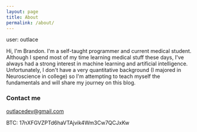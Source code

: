 ```yaml
---
layout: page
title: About
permalink: /about/
---
```


user: outlace

Hi, I'm Brandon. I'm a self-taught programmer and current medical student.
Although I spend most of my time learning medical stuff these days, I've always had a
strong interest in machine learning and artificial intelligence. Unfortunately,
I don't have a very quantitative background (I majored in Neuroscience in college)
so I'm attempting to teach myself the fundamentals and will share my journey on this blog.

### Contact me

[outlacedev@gmail.com](mailto:outlacedev@gmail.com)

BTC: 17nXFGVZPTd6haVTAjvik4Wm3Cw7QCJxKw
